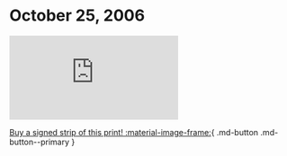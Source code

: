 # October 25, 2006

![](https://www.achewood.com/comic.php?date=10252006)

[Buy a signed strip of this print! :material-image-frame:](https://achewood-holiday-pop-up.myshopify.com/products/strip#10282006){ .md-button .md-button--primary }
